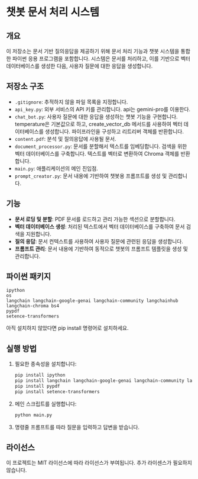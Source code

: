 
# 챗봇 문서 처리 시스템

## 개요
이 저장소는 문서 기반 질의응답을 제공하기 위해 문서 처리 기능과 챗봇 시스템을 통합한 파이썬 응용 프로그램을 포함합니다. 시스템은 문서를 처리하고, 이를 기반으로 벡터 데이터베이스를 생성한 다음, 사용자 질문에 대한 응답을 생성합니다.

## 저장소 구조
- `.gitignore`: 추적하지 않을 파일 목록을 지정합니다.
- `api_key.py`: 외부 서비스의 API 키를 관리합니다. api는 gemini-pro를 이용한다.
- `chat_bot.py`: 사용자 질문에 대한 응답을 생성하는 챗봇 기능을 구현합니다. temperature은 기본값으로 하고, create_vector_db 메서드를 사용하여 벡터 데이터베이스를 생성합니다. 파이프라인을 구성하고 리트리버 객체를 반환합니다.
- `content.pdf`: 분석 및 질의응답에 사용될 문서.
- `document_processor.py`: 문서를 분할해서 텍스트를 임베딩합니다. 검색을 위한 벡터 데이터베이스를 구축합니다. 텍스트를 벡터로 변환하여 Chroma 객체를 반환합니다.
- `main.py`: 애플리케이션의 메인 진입점. 
- `prompt_creator.py`: 문서 내용에 기반하여 챗봇용 프롬프트를 생성 및 관리합니다.

## 기능
- **문서 로딩 및 분할**: PDF 문서를 로드하고 관리 가능한 섹션으로 분할합니다.
- **벡터 데이터베이스 생성**: 처리된 텍스트에서 벡터 데이터베이스를 구축하여 문서 검색을 지원합니다.
- **질의 응답**: 문서 컨텍스트를 사용하여 사용자 질문에 관련된 응답을 생성합니다.
- **프롬프트 관리**: 문서 내용에 기반하여 동적으로 챗봇의 프롬프트 템플릿을 생성 및 관리합니다.


## 파이썬 패키지
     
    ipython    
    os
    langchain langchain-google-genai langchain-community langchainhub langchain-chroma bs4
    pypdf
    setence-transformers

아직 설치하지 않았다면 pip install 명령어로 설치하세요.

## 실행 방법
1. 필요한 종속성을 설치합니다:
   ```bash
   pip install ipython
   pip install langchain langchain-google-genai langchain-community langchainhub langchain-chroma bs4
   pip install pypdf
   pip install setence-transformers
   ```
2. 메인 스크립트를 실행합니다:
   ```bash
   python main.py
   ```
3. 명령줄 프롬프트를 따라 질문을 입력하고 답변을 받습니다.

## 라이선스
이 프로젝트는 MIT 라이선스에 따라 라이선스가 부여됩니다. 추가 라이센스가 필요하지 
않습니다.